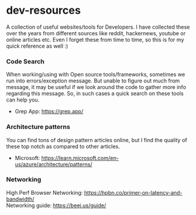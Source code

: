 # dev-resources
A collection of useful websites/tools for Developers. I have collected these over the years
from different sources like reddit, hackernews, youtube or online articles etc.
Even I forget these from time to time, so this is for my quick reference as well :)

### Code Search

When working/using with Open source tools/frameworks, sometimes we run into errors/exception message.
But unable to figure out much from message, it may be useful if we look around the code to gather more
info regarding this message. So, in such cases a quick search on these tools can help you.

- Grep App: https://grep.app/

### Architecture patterns
You can find tons of design pattern articles online, but I find the quality of these top notch
as compared to other articles.

- Microsoft: https://learn.microsoft.com/en-us/azure/architecture/patterns/

### Networking
High Perf Browser Networking: https://hpbn.co/primer-on-latency-and-bandwidth/ <br>
Networking guide: https://beej.us/guide/
